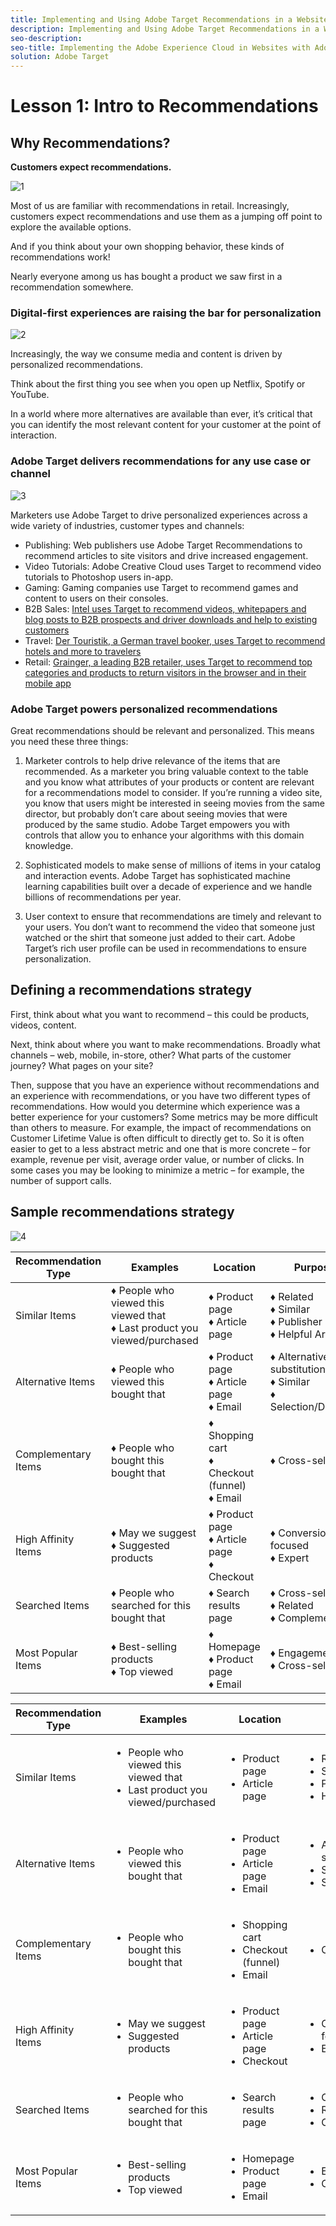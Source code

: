 ```yaml
---
title: Implementing and Using Adobe Target Recommendations in a Website
description: Implementing and Using Adobe Target Recommendations in a Website is the perfect starting point for marketers who want to learn how to implement and use the Adobe Target Recommendations in their website.
seo-description:
seo-title: Implementing the Adobe Experience Cloud in Websites with Adobe Experience Platform Launch
solution: Adobe Target
---
```

# Lesson 1: Intro to Recommendations

## Why Recommendations?

**Customers expect recommendations.**

![1](./images/image1.png)

Most of us are familiar with recommendations in retail. Increasingly, customers expect recommendations and use them as a jumping off point to explore the available options.

And if you think about your own shopping behavior, these kinds of recommendations work!

Nearly everyone among us has bought a product we saw first in a recommendation somewhere.

### Digital-first experiences are raising the bar for personalization

![2](./images/image2.png)

Increasingly, the way we consume media and content is driven by personalized recommendations.

Think about the first thing you see when you open up Netflix, Spotify or YouTube.

In a world where more alternatives are available than ever, it’s critical that you can identify the most relevant content for your customer at the point of interaction.

### Adobe Target delivers recommendations for any use case or channel

![3](./images/image3.png)

Marketers use Adobe Target to drive personalized experiences across a wide variety of industries, customer types and channels:

- Publishing: Web publishers use Adobe Target Recommendations to recommend articles to site visitors and drive increased engagement.
- Video Tutorials: Adobe Creative Cloud uses Target to recommend video tutorials to Photoshop users in-app.
- Gaming: Gaming companies use Target to recommend games and content to users on their consoles.
- B2B Sales: [Intel uses Target to recommend videos, whitepapers and blog posts to B2B prospects and driver downloads and help to existing customers](https://theblog.adobe.com/testing-shifts-high-gear-intel)
- Travel: [Der Touristik, a German travel booker, uses Target to recommend hotels and more to travelers](https://2017.summit.adobe.com/na/sessions/summit-online/online-2017/#17608)
- Retail: [Grainger, a leading B2B retailer, uses Target to recommend top categories and products to return visitors in the browser and in their mobile app](https://theblog.adobe.com/optimization-personalization-b2b-powerhouse-grainger/)

### Adobe Target powers personalized recommendations

Great recommendations should be relevant and personalized. This means you need these three things:

1. Marketer controls to help drive relevance of the items that are recommended. As a marketer you bring valuable context to the table and you know what attributes of your products or content are relevant for a recommendations model to consider. If you’re running a video site, you know that users might be interested in seeing movies from the same director, but probably don’t care about seeing movies that were produced by the same studio. Adobe Target empowers you with controls that allow you to enhance your algorithms with this domain knowledge.

2. Sophisticated models to make sense of millions of items in your catalog and interaction events. Adobe Target has sophisticated machine learning capabilities built over a decade of experience and we handle billions of recommendations per year.

3. User context to ensure that recommendations are timely and relevant to your users. You don’t want to recommend the video that someone just watched or the shirt that someone just added to their cart. Adobe Target’s rich user profile can be used in recommendations to ensure personalization.

## Defining a recommendations strategy

First, think about what you want to recommend – this could be products, videos, content.

Next, think about where you want to make recommendations. Broadly what channels – web, mobile, in-store, other? What parts of the customer journey? What pages on your site?

Then, suppose that you have an experience without recommendations and an experience with recommendations, or you have two different types of recommendations. How would you determine which experience was a better experience for your customers? Some metrics may be more difficult than others to measure. For example, the impact of recommendations on Customer Lifetime Value is often difficult to directly get to. So it is often easier to get to a less abstract metric and one that is more concrete – for example, revenue per visit, average order value, or number of clicks. In some cases you may be looking to minimize a metric – for example, the number of support calls.

## Sample recommendations strategy

![4](./images/image4.png)

| Recommendation Type  | Examples |  Location  | Purpose  |
|---|---|---|---|
| Similar Items | &diams; People who viewed this viewed that<br/>&diams; Last product you viewed/purchased | &diams; Product page<br/>&diams; Article page | &diams; Related<br/>&diams;  Similar<br/>&diams;  Publisher<br/>&diams;  Helpful Articles  |
| Alternative Items | &diams; People who viewed this bought that | &diams; Product page<br/>&diams; Article page<br/>&diams; Email  |  &diams; Alternatives substitution<br/>&diams;  Similar<br/>&diams;  Selection/Decision |
| Complementary Items | &diams; People who bought this bought that  | &diams; Shopping cart<br/>&diams;  Checkout (funnel)<br/>&diams;  Email  | &diams; Cross-sell  |
| High Affinity Items | &diams; May we suggest<br/>&diams; Suggested products  | &diams; Product page<br/>&diams; Article page<br/>&diams;  Checkout  | &diams; Conversion-focused<br/>&diams;  Expert  |
| Searched Items | &diams; People who searched for this bought that  | &diams; Search results page  | &diams; Cross-sell<br/>&diams;  Related<br/>&diams;  Complementary  |
| Most Popular Items | &diams; Best-selling products<br/>&diams; Top viewed  | &diams; Homepage<br/>&diams;  Product page<br/>&diams;  Email  | &diams; Engagement<br/>&diams;  Cross-sell |

| Recommendation Type  | Examples |  Location  | Purpose  |
|---|---|---|---|
| Similar Items | <ul><li>People who viewed this viewed that</li><li>Last product you viewed/purchased</li></ul> | <ul><li>Product page</li><li>Article page</li></ul> | <ul><li>Related</li><li> Similar</li><li> Publisher</li><li> Helpful Articles</li></ul>  |
| Alternative Items | <ul><li>People who viewed this bought that</li></ul> | <ul><li>Product page</li><li>Article page</li><li>Email</li></ul>  |  <ul><li>Alternatives substitution</li><li> Similar</li><li> Selection/Decision</li></ul> |
| Complementary Items | <ul><li>People who bought this bought that</li></ul>  | <ul><li>Shopping cart</li><li> Checkout (funnel)</li><li> Email</li></ul>  | <ul><li>Cross-sell</li></ul>  |
| High Affinity Items | <ul><li>May we suggest</li><li>Suggested products</li></ul>  | <ul><li>Product page</li><li>Article page</li><li> Checkout</li></ul>  | <ul><li>Conversion-focused</li><li> Expert</li></ul>  |
| Searched Items | <ul><li>People who searched for this bought that</li></ul>  | <ul><li>Search results page</li></ul>  | <ul><li>Cross-sell</li><li> Related</li><li> Complementary</li></ul>  |
| Most Popular Items | <ul><li>Best-selling products</li><li>Top viewed</li></ul>  | <ul><li>Homepage</li><li> Product page</li><li> Email</li></ul>  | <ul><li>Engagement</li><li>Cross-sell</li></ul> |